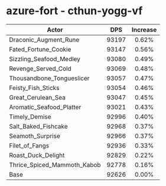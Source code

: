 # azure-fort - cthun-yogg-vf
| Actor | DPS | Increase |
|---|:---:|:---:|
|Draconic_Augment_Rune|93197|0.62%|
|Fated_Fortune_Cookie|93147|0.56%|
|Sizzling_Seafood_Medley|93080|0.49%|
|Revenge_Served_Cold|93069|0.48%|
|Thousandbone_Tongueslicer|93057|0.47%|
|Feisty_Fish_Sticks|93054|0.46%|
|Great_Cerulean_Sea|93047|0.45%|
|Aromatic_Seafood_Platter|93021|0.43%|
|Timely_Demise|92996|0.40%|
|Salt_Baked_Fishcake|92968|0.37%|
|Seamoth_Surprise|92966|0.37%|
|Filet_of_Fangs|92936|0.33%|
|Roast_Duck_Delight|92829|0.22%|
|Thrice_Spiced_Mammoth_Kabob|92778|0.16%|
|Base|92626|0.00%|
